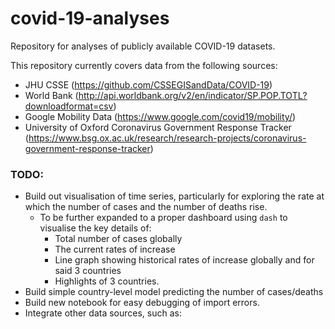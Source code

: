 # covid-19-analyses
Repository for analyses of publicly available COVID-19 datasets.

This repository currently covers data from the following sources:
* JHU CSSE (https://github.com/CSSEGISandData/COVID-19)
* World Bank (http://api.worldbank.org/v2/en/indicator/SP.POP.TOTL?downloadformat=csv)
* Google Mobility Data (https://www.google.com/covid19/mobility/)
* University of Oxford Coronavirus Government Response Tracker (https://www.bsg.ox.ac.uk/research/research-projects/coronavirus-government-response-tracker)

### TODO:
* Build out visualisation of time series, particularly for exploring the rate at which the number of cases and the number of deaths rise.
    * To be further expanded to a proper dashboard using `dash` to visualise the key details of:
        * Total number of cases globally
        * The current rates of increase
        * Line graph showing historical rates of increase globally and for said 3 countries
        * Highlights of 3 countries.
* Build simple country-level model predicting the number of cases/deaths
* Build new notebook for easy debugging of import errors.
* Integrate other data sources, such as: